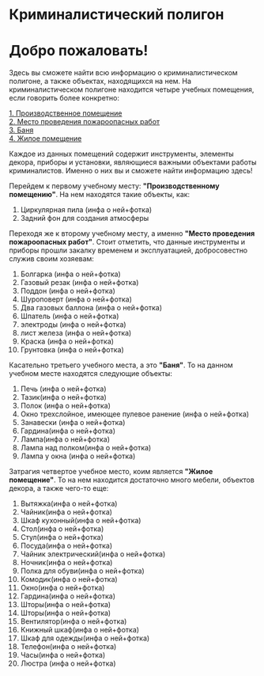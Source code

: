 # Криминалистический полигон 
# Добро пожаловать! 
Здесь вы сможете найти всю информацию о криминалистическом полигоне, а также объектах, находящихся на нем. На криминалистическом полигоне находится четыре учебных помещения, если говорить более конкретно:

<html>
<body>
  <a href="site/about.md">1. Производственное помещение</a>
</body>
</html>  <br>
<html>
<body>
  <a href="about2.md">2. Место проведения пожароопасных работ</a>
</body>
</html> <br>
<html>
<body>
  <a href="about3.md">3. Баня</a>
</body>
</html> <br> 
<html>
<body>
  <a href="about4.md">4. Жилое помещение</a>
</body>
</html>  

Каждое из данных помещений содержит инструменты, элементы декора, приборы и установки, являющиеся важными объектами работы криминалистов. Именно о них вы и сможете найти информацию здесь!


Перейдем к первому учебному месту: **"Производственному помещению"**. На нем находятся такие объекты, как: 
1. Циркулярная пила (инфа о ней+фотка)
2. Задний фон для создания атмосферы

Переходя же к второму учебному месту, а именно **"Место проведения пожароопасных работ"**. Стоит отметить, что данные инструменты и приборы прошли закалку временем и эксплуатацией, добросовестно служив своим хозяевам:
1. Болгарка (инфа о ней+фотка)
2. Газовый резак (инфа о ней+фотка)
3. Поддон (инфа о ней+фотка)
4. Шуроповерт (инфа о ней+фотка)
5. Два газовых баллона (инфа о ней+фотка)
6. Шпатель (инфа о ней+фотка)
7. электроды (инфа о ней+фотка)
8. лист железа (инфа о ней+фотка)
9. Краска (инфа о ней+фотка)
10. Грунтовка (инфа о ней+фотка)


Касательно третьего учебного места, а это **"Баня"**. То на данном учебном месте находятся следующие объекты:
1. Печь (инфа о ней+фотка)
2. Тазик(инфа о ней+фотка)
3. Полок (инфа о ней+фотка)
4. Окно трехслойное, имеющее пулевое ранение (инфа о ней+фотка)
5. Занавески (инфа о ней+фотка)
6. Гардина(инфа о ней+фотка)
7. Лампа(инфа о ней+фотка)
8. Лампа над полком(инфа о ней+фотка)
9. Лампа у окна (инфа о ней+фотка)

Затрагия четвертое учебное место, коим является **"Жилое помещение"**. То на нем находится достаточно много мебели, объектов декора, а также чего-то еще:
1. Вытяжка(инфа о ней+фотка)
2. Чайник(инфа о ней+фотка)
3. Шкаф кухонный(инфа о ней+фотка)
4. Стол(инфа о ней+фотка)
5. Стул(инфа о ней+фотка)
6. Посуда(инфа о ней+фотка)
7. Чайник электрический(инфа о ней+фотка)
8. Ночник(инфа о ней+фотка)
9. Полка для обуви(инфа о ней+фотка)
10. Комодик(инфа о ней+фотка)
11. Окно(инфа о ней+фотка)
12. Гардина(инфа о ней+фотка)
13. Шторы(инфа о ней+фотка)
14. Шторы(инфа о ней+фотка)
15. Вентилятор(инфа о ней+фотка)
16. Книжный шкаф(инфа о ней+фотка)
17. Шкаф для одежды(инфа о ней+фотка)
18. Телефон(инфа о ней+фотка)
19. Часы(инфа о ней+фотка)
20. Люстра (инфа о ней+фотка)

